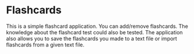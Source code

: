 # Flashcards
This is a simple flashcard application. You can add/remove flashcards. The knowledge about the flashcard test could also be tested. 
The application also allows you to save the flashcards you made to a text file or import flashcards from a given text file. 
